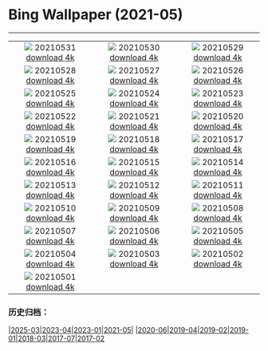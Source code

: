 # Bing Wallpaper (2021-05)
**************
| | | |
| :----: | :----: | :----: |
| ![](https://www.bing.com/th?id=OHR.PoetrysCave_ZH-CN3196193909_1920x1080.jpg) 20210531 [download 4k](https://www.bing.com/th?id=OHR.PoetrysCave_ZH-CN3196193909_UHD.jpg) | ![](https://www.bing.com/th?id=OHR.PoellatWasserfall_ZH-CN3028716235_1920x1080.jpg) 20210530 [download 4k](https://www.bing.com/th?id=OHR.PoellatWasserfall_ZH-CN3028716235_UHD.jpg) | ![](https://www.bing.com/th?id=OHR.SeaDog_ZH-CN2900177328_1920x1080.jpg) 20210529 [download 4k](https://www.bing.com/th?id=OHR.SeaDog_ZH-CN2900177328_UHD.jpg) |
| ![](https://www.bing.com/th?id=OHR.RedAlley_ZH-CN2795378972_1920x1080.jpg) 20210528 [download 4k](https://www.bing.com/th?id=OHR.RedAlley_ZH-CN2795378972_UHD.jpg) | ![](https://www.bing.com/th?id=OHR.CowbirdsEgg_ZH-CN2642512087_1920x1080.jpg) 20210527 [download 4k](https://www.bing.com/th?id=OHR.CowbirdsEgg_ZH-CN2642512087_UHD.jpg) | ![](https://www.bing.com/th?id=OHR.VarandhaGhat_ZH-CN1268827595_1920x1080.jpg) 20210526 [download 4k](https://www.bing.com/th?id=OHR.VarandhaGhat_ZH-CN1268827595_UHD.jpg) |
| ![](https://www.bing.com/th?id=OHR.TearDropEclipse_ZH-CN2282761840_1920x1080.jpg) 20210525 [download 4k](https://www.bing.com/th?id=OHR.TearDropEclipse_ZH-CN2282761840_UHD.jpg) | ![](https://www.bing.com/th?id=OHR.TowelDay_ZH-CN2107057381_1920x1080.jpg) 20210524 [download 4k](https://www.bing.com/th?id=OHR.TowelDay_ZH-CN2107057381_UHD.jpg) | ![](https://www.bing.com/th?id=OHR.AarhusInfinite_ZH-CN1981168082_1920x1080.jpg) 20210523 [download 4k](https://www.bing.com/th?id=OHR.AarhusInfinite_ZH-CN1981168082_UHD.jpg) |
| ![](https://www.bing.com/th?id=OHR.RoseRoom_ZH-CN1841119971_1920x1080.jpg) 20210522 [download 4k](https://www.bing.com/th?id=OHR.RoseRoom_ZH-CN1841119971_UHD.jpg) | ![](https://www.bing.com/th?id=OHR.CapeofTossa_ZH-CN1743321499_1920x1080.jpg) 20210521 [download 4k](https://www.bing.com/th?id=OHR.CapeofTossa_ZH-CN1743321499_UHD.jpg) | ![](https://www.bing.com/th?id=OHR.WhoopingCranes_ZH-CN1637048842_1920x1080.jpg) 20210520 [download 4k](https://www.bing.com/th?id=OHR.WhoopingCranes_ZH-CN1637048842_UHD.jpg) |
| ![](https://www.bing.com/th?id=OHR.ButtermereSunset_ZH-CN9706111376_1920x1080.jpg) 20210519 [download 4k](https://www.bing.com/th?id=OHR.ButtermereSunset_ZH-CN9706111376_UHD.jpg) | ![](https://www.bing.com/th?id=OHR.RoanRhododendron_ZH-CN6519978283_1920x1080.jpg) 20210518 [download 4k](https://www.bing.com/th?id=OHR.RoanRhododendron_ZH-CN6519978283_UHD.jpg) | ![](https://www.bing.com/th?id=OHR.GreatHornbill_ZH-CN9550236034_1920x1080.jpg) 20210517 [download 4k](https://www.bing.com/th?id=OHR.GreatHornbill_ZH-CN9550236034_UHD.jpg) |
| ![](https://www.bing.com/th?id=OHR.Alesund_ZH-CN9437421934_1920x1080.jpg) 20210516 [download 4k](https://www.bing.com/th?id=OHR.Alesund_ZH-CN9437421934_UHD.jpg) | ![](https://www.bing.com/th?id=OHR.Guatape_ZH-CN9344556154_1920x1080.jpg) 20210515 [download 4k](https://www.bing.com/th?id=OHR.Guatape_ZH-CN9344556154_UHD.jpg) | ![](https://www.bing.com/th?id=OHR.ParanalStars_ZH-CN9247250519_1920x1080.jpg) 20210514 [download 4k](https://www.bing.com/th?id=OHR.ParanalStars_ZH-CN9247250519_UHD.jpg) |
| ![](https://www.bing.com/th?id=OHR.AltaFloresta_ZH-CN9153671055_1920x1080.jpg) 20210513 [download 4k](https://www.bing.com/th?id=OHR.AltaFloresta_ZH-CN9153671055_UHD.jpg) | ![](https://www.bing.com/th?id=OHR.ShikisaiBiei_ZH-CN9063139813_1920x1080.jpg) 20210512 [download 4k](https://www.bing.com/th?id=OHR.ShikisaiBiei_ZH-CN9063139813_UHD.jpg) | ![](https://www.bing.com/th?id=OHR.LimerickDay_ZH-CN8991034176_1920x1080.jpg) 20210511 [download 4k](https://www.bing.com/th?id=OHR.LimerickDay_ZH-CN8991034176_UHD.jpg) |
| ![](https://www.bing.com/th?id=OHR.GrinnellGlacier_ZH-CN8835275566_1920x1080.jpg) 20210510 [download 4k](https://www.bing.com/th?id=OHR.GrinnellGlacier_ZH-CN8835275566_UHD.jpg) | ![](https://www.bing.com/th?id=OHR.TulpenMiesbach_ZH-CN8593652929_1920x1080.jpg) 20210509 [download 4k](https://www.bing.com/th?id=OHR.TulpenMiesbach_ZH-CN8593652929_UHD.jpg) | ![](https://www.bing.com/th?id=OHR.OtterMom_ZH-CN8463720387_1920x1080.jpg) 20210508 [download 4k](https://www.bing.com/th?id=OHR.OtterMom_ZH-CN8463720387_UHD.jpg) |
| ![](https://www.bing.com/th?id=OHR.LimosaLimosa_ZH-CN8008396927_1920x1080.jpg) 20210507 [download 4k](https://www.bing.com/th?id=OHR.LimosaLimosa_ZH-CN8008396927_UHD.jpg) | ![](https://www.bing.com/th?id=OHR.MaineWetland_ZH-CN7884780461_1920x1080.jpg) 20210506 [download 4k](https://www.bing.com/th?id=OHR.MaineWetland_ZH-CN7884780461_UHD.jpg) | ![](https://www.bing.com/th?id=OHR.ThosegharWaterfalls_ZH-CN9371597122_1920x1080.jpg) 20210505 [download 4k](https://www.bing.com/th?id=OHR.ThosegharWaterfalls_ZH-CN9371597122_UHD.jpg) |
| ![](https://www.bing.com/th?id=OHR.Cholula_ZH-CN9284459784_1920x1080.jpg) 20210504 [download 4k](https://www.bing.com/th?id=OHR.Cholula_ZH-CN9284459784_UHD.jpg) | ![](https://www.bing.com/th?id=OHR.StarWarsSeal_ZH-CN9173208926_1920x1080.jpg) 20210503 [download 4k](https://www.bing.com/th?id=OHR.StarWarsSeal_ZH-CN9173208926_UHD.jpg) | ![](https://www.bing.com/th?id=OHR.InselMainauAerial_ZH-CN9105248103_1920x1080.jpg) 20210502 [download 4k](https://www.bing.com/th?id=OHR.InselMainauAerial_ZH-CN9105248103_UHD.jpg) |
| ![](https://www.bing.com/th?id=OHR.LaughingZebras_ZH-CN9034706837_1920x1080.jpg) 20210501 [download 4k](https://www.bing.com/th?id=OHR.LaughingZebras_ZH-CN9034706837_UHD.jpg) |  |  |

### 历史归档：

|[2025-03](bing/2025-03/2025-03.md)|[2023-04](bing/2023-04/2023-04.md)|[2023-01](bing/2023-01/2023-01.md)|[2021-05](bing/2021-05/2021-05.md)|
|[2020-06](bing/2020-06/2020-06.md)|[2019-04](bing/2019-04/2019-04.md)|[2019-02](bing/2019-02/2019-02.md)|[2019-01](bing/2019-01/2019-01.md)|[2018-03](bing/2018-03/2018-03.md)|[2017-07](bing/2017-07/2017-07.md)|[2017-02](bing/2017-02/2017-02.md)
